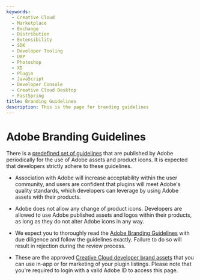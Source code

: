 ```yaml
---
keywords:
  - Creative Cloud
  - Marketplace
  - Exchange
  - Distribution
  - Extensibility
  - SDK
  - Developer Tooling
  - UXP
  - Photoshop
  - XD
  - Plugin
  - JavaScript
  - Developer Console
  - Creative Cloud Desktop
  - FastSpring
title: Branding Guidelines
description: This is the page for branding guidelines
---
```


# Adobe Branding Guidelines

There is a [predefined set of guidelines](../Adobe_Creative_Cloud_Developer_Guidelines.pdf) that are published by Adobe periodically for the use of Adobe assets and product icons. It is expected that developers strictly adhere to these guidelines.

- Association with Adobe will increase acceptability within the user community, and users are confident that plugins will meet Adobe's quality standards, which developers can leverage by using Adobe assets with their products.

- Adobe does not allow any change of product icons. Developers are allowed to use Adobe published assets and logos within their products, as long as they do not alter Adobe icons in any way.

- We expect you to thoroughly read the [Adobe Branding Guidelines](../Adobe_Creative_Cloud_Developer_Guidelines.pdf) with due diligence and follow the guidelines exactly. Failure to do so will result in rejection during the review process.

- These are the approved [Creative Cloud developer brand assets](https://www.adobe.com/go/distribute-cc-brand-assets) that you can use in-app or for marketing of your plugin listings. Please note that you're required to login with a valid Adobe ID to access this page.